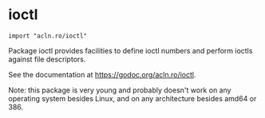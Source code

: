 ioctl
================

`import "acln.ro/ioctl"`

Package ioctl provides facilities to define ioctl numbers and perform ioctls
against file descriptors.

See the documentation at https://godoc.org/acln.ro/ioctl.

Note: this package is very young and probably doesn't work on any operating
system besides Linux, and on any architecture besides amd64 or 386.
